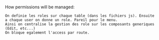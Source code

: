 How permissions will be managed:

    On definie les roles sur chaque table (dans les fichiers js). Ensuite a chaque user on donne un role. Pareil pour le menu.
    Ainsi on centralise la gestion des role sur les composants generiques (Edit, etc...)
    On bloque egalement l'access par route.

